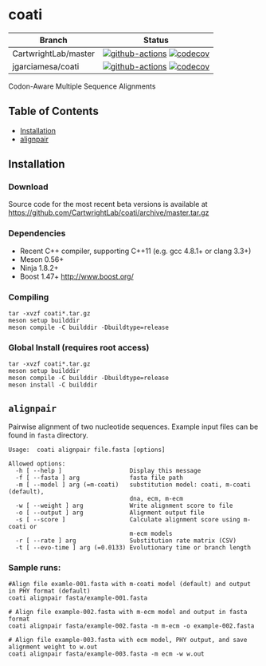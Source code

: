# coati

Branch | Status
------ | ------
CartwrightLab/master | [![github-actions](https://github.com/CartwrightLab/coati/actions/workflows/cmake.yml/badge.svg?branch=master)](https://github.com/CartwrightLab/coati/actions/workflows/cmake.yml) [![codecov](https://codecov.io/gh/CartwrightLab/coati/branch/master/graph/badge.svg)](https://codecov.io/gh/CartwrightLab/coati)
jgarciamesa/coati | [![github-actions](https://github.com/jgarciamesa/coati/actions/workflows/cmake.yml/badge.svg?branch=main)](https://github.com/jgarciamesa/coati/actions/workflows/meson.yml) [![codecov](https://codecov.io/gh/jgarciamesa/coati/branch/main/graph/badge.svg)](https://codecov.io/gh/jgarciamesa/coati)

Codon-Aware Multiple Sequence Alignments

## Table of Contents
* [Installation](#installation)
* [alignpair](#alignpair)

## Installation

### Download
Source code for the most recent beta versions is available at <https://github.com/CartwrightLab/coati/archive/master.tar.gz>

### Dependencies

* Recent C++ compiler, supporting C++11 (e.g. gcc 4.8.1+ or clang 3.3+)
* Meson 0.56+
* Ninja 1.8.2+
* Boost 1.47+ <http://www.boost.org/>

### Compiling
```
tar -xvzf coati*.tar.gz
meson setup builddir
meson compile -C builddir -Dbuildtype=release
```

### Global Install (requires root access)
```
tar -xvzf coati*.tar.gz
meson setup builddir
meson compile -C builddir -Dbuildtype=release
meson install -C builddir
```

## `alignpair`

Pairwise alignment of two nucleotide sequences. Example input files can be found in `fasta` directory.
```
Usage:	coati alignpair file.fasta [options]

Allowed options:
  -h [ --help ]                   Display this message
  -f [ --fasta ] arg              fasta file path
  -m [ --model ] arg (=m-coati)   substitution model: coati, m-coati (default),
                                  dna, ecm, m-ecm
  -w [ --weight ] arg             Write alignment score to file
  -o [ --output ] arg             Alignment output file
  -s [ --score ]                  Calculate alignment score using m-coati or
                                  m-ecm models
  -r [ --rate ] arg               Substitution rate matrix (CSV)
  -t [ --evo-time ] arg (=0.0133) Evolutionary time or branch length
```

### Sample runs:

```
#Align file examle-001.fasta with m-coati model (default) and output in PHY format (default)
coati alignpair fasta/example-001.fasta

# Align file example-002.fasta with m-ecm model and output in fasta format
coati alignpair fasta/example-002.fasta -m m-ecm -o example-002.fasta

# Align file example-003.fasta with ecm model, PHY output, and save alignment weight to w.out
coati alignpair fasta/example-003.fasta -m ecm -w w.out
```
